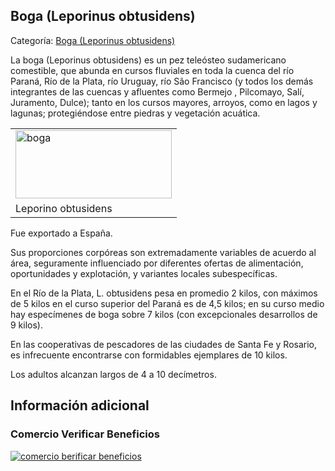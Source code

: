 ## Boga (Leporinus obtusidens)

Categoría: [Boga (Leporinus obtusidens)](http://descubrircorrientes.com.ar/2012/index.php/2591-geografia/7-zoogeografia/peces/boga-leporinus-obtusidens)

La boga (Leporinus obtusidens) es un pez teleósteo sudamericano comestible, que abunda en cursos fluviales en toda la cuenca del río Paraná, Río de la Plata, río Uruguay, río São Francisco (y todos los demás integrantes de las cuencas y afluentes como Bermejo , Pilcomayo, Salí, Juramento, Dulce); tanto en los cursos mayores, arroyos, como en lagos y lagunas; protegiéndose entre piedras y vegetación acuática.

<table><tbody><tr><td><img src="http://descubrircorrientes.com.ar/2012/index.php/2591-geografia/7-zoogeografia/peces/images/fotos_de_geografia/boga.jpg" width="250" height="109" alt="boga"></td></tr><tr><td><span><span><span>Leporino obtusidens</span></span></span></td></tr></tbody></table>

Fue exportado a España.

Sus proporciones corpóreas son extremadamente variables de acuerdo al área, seguramente influenciado por diferentes ofertas de alimentación, oportunidades y explotación, y variantes locales subespecíficas.

En el Río de la Plata, L. obtusidens pesa en promedio 2 kilos, con máximos de 5 kilos en el curso superior del Paraná es de 4,5 kilos; en su curso medio hay especímenes de boga sobre 7 kilos (con excepcionales desarrollos de 9 kilos).

En las cooperativas de pescadores de las ciudades de Santa Fe y Rosario, es infrecuente encontrarse con formidables ejemplares de 10 kilos.

Los adultos alcanzan largos de 4 a 10 decímetros.

## Información adicional

### Comercio Verificar Beneficios

[![comercio berificar beneficios](http://descubrircorrientes.com.ar/2012/index.php/2591-geografia/7-zoogeografia/peces/images/botones_beneficios/comercio_berificar_beneficios.png)](http://descubrircomercio.zapto.org/)